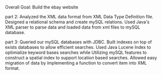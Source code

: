 Overall Goal: Build the ebay website

part 2: Analyzed the XML data format from XML Data Type Definition file. Designed a relational schema and create mySQL relations. Used Java's XML parser to parse data and loaded data from xml files to mySQL database. 

part 3: Queried our mySQL databases with JDBC. Built indexes on top of exists databases to allow efficient searches. Used Java Lucene Index to optimialize keyword bases searches while Utilizing mySQL features to construct a spatial index to support location based searches. Allowed easy migration of data by implementing a function to convert item into XML format.
